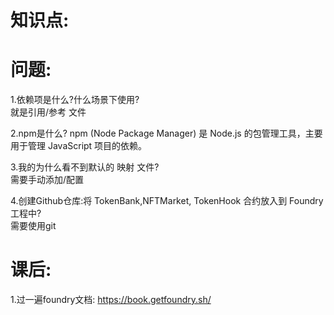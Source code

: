 # 知识点:  




# 问题:  
1.依赖项是什么?什么场景下使用?  
就是引用/参考 文件

2.npm是什么?
npm (Node Package Manager) 是 Node.js 的包管理工具，主要用于管理 JavaScript 项目的依赖。
    
3.我的为什么看不到默认的 映射 文件?  
需要手动添加/配置  

4.创建Github仓库:将 TokenBank,NFTMarket, TokenHook 合约放入到 Foundry 工程中?  
需要使用git

# 课后:  
1.过一遍foundry文档: https://book.getfoundry.sh/  

